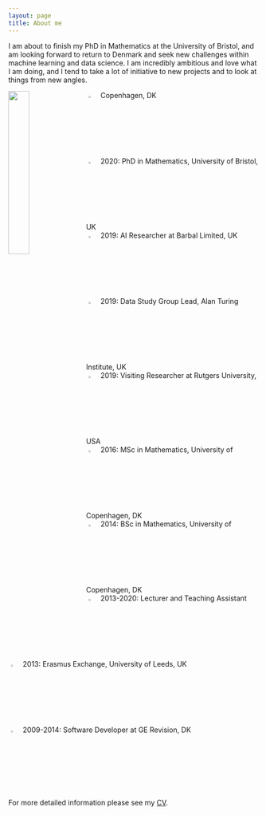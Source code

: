 ```yaml
---
layout: page
title: About me
---
```


I am about to finish my PhD in Mathematics at the University of Bristol, and am looking forward to return to Denmark and seek new challenges within machine learning and data science. I am incredibly ambitious and love what I am doing, and I tend to take a lot of initiative to new projects and to look at things from new angles.

<img align="left" src="{{ site.baseurl }}/img/2mt.jpg" style="width:29%; margin-right:10px">

<img src="{{ site.baseurl }}/img/icon-home.png" style="margin:5px; width:3%"> Copenhagen, DK<br>
<img src="{{ site.baseurl }}/img/icon-student.png" style="margin:5px; width:3%"> 2020: PhD in Mathematics, University of Bristol, UK<br>
<img src="{{ site.baseurl }}/img/icon-data.png" style="margin:5px; width:3%"> 2019: AI Researcher at Barbal Limited, UK<br>
<img src="{{ site.baseurl }}/img/icon-data.png" style="margin:5px; width:3%"> 2019: Data Study Group Lead, Alan Turing Institute, UK<br>
<img src="{{ site.baseurl }}/img/icon-physics.png" style="margin:5px; width:3%"> 2019: Visiting Researcher at Rutgers University, USA<br>
<img src="{{ site.baseurl }}/img/icon-student.png" style="margin:5px; width:3%"> 2016: MSc in Mathematics, University of Copenhagen, DK<br>
<img src="{{ site.baseurl }}/img/icon-student.png" style="margin:5px; width:3%"> 2014: BSc in Mathematics, University of Copenhagen, DK<br>
<img src="{{ site.baseurl }}/img/icon-teaching.png" style="margin:5px; width:3%"> 2013-2020: Lecturer and Teaching Assistant<br>
<img src="{{ site.baseurl }}/img/icon-airplane.png" style="margin:5px; width:3%"> 2013: Erasmus Exchange, University of Leeds, UK<br>
<img src="{{ site.baseurl }}/img/icon-briefcase.png" style="margin:5px; width:3%"> 2009-2014: Software Developer at GE Revision, DK<br>

For more detailed information please see my [CV](/img/cv.pdf).
